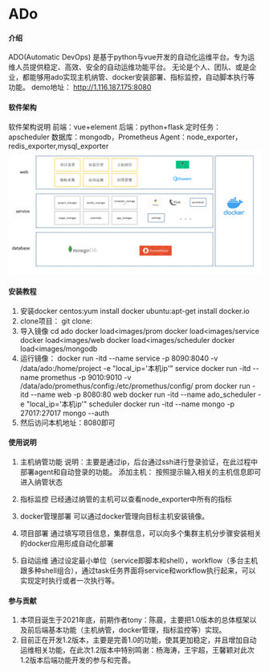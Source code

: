 # ADo

#### 介绍

ADO(Automatic DevOps) 是基于python与vue开发的自动化运维平台。专为运维人员提供稳定、高效、安全的自动运维功能平台。
无论是个人、团队、或是企业，都能够用ado实现主机纳管、docker安装部署、指标监控，自动脚本执行等功能。
demo地址：
http://1.116.187.175:8080

#### 软件架构
软件架构说明
前端：vue+element
后端：python+flask
定时任务：apscheduler
数据库：mongodb，Prometheus
Agent：node_exporter，redis_exporter,mysql_exporter
![img.png](img.png)

#### 安装教程

1. 安装docker
centos:yum install docker
ubuntu:apt-get install docker.io
2. clone项目：
git clone:
3. 导入镜像
cd ado
docker load<images/prom
docker load<images/service
docker load<images/web
docker load<images/scheduler
docker load<images/mongodb
4. 运行镜像：
docker run -itd --name service -p 8090:8040 -v /data/ado:/home/project -e "local_ip='本机ip'" service
docker run -itd --name promethus -p 9010:9010 -v /data/ado/promethus/config:/etc/promethus/config/ prom
docker run -itd --name web -p 8080:80 web
docker run -itd --name ado_scheduler -e "local_ip='本机ip'" scheduler
docker run -itd --name mongo -p 27017:27017 mongo --auth
5. 然后访问本机地址：8080即可


#### 使用说明

1. 主机纳管功能
说明：主要是通过ip，后台通过ssh进行登录验证，在此过程中部署agent和自动登录的功能。
添加主机：
按照提示输入相关的主机信息即可进入纳管状态
2. 指标监控
已经通过纳管的主机可以查看node_exporter中所有的指标

3. docker管理部署
可以通过docker管理向目标主机安装镜像。
4. 项目部署
通过填写项目信息，集群信息，可以向多个集群主机分步骤安装相关的docker应用形成自动化部署
5. 自动运维
通过设定最小单位（service即脚本和shell），workflow（多台主机跟多种shell组合），通过task任务界面将service和workflow执行起来，可以实现定时执行或者一次执行等。

#### 参与贡献

1. 本项目诞生于2021年底，前期作者tony：陈晨，主要把1.0版本的总体框架以及前后端基本功能（主机纳管，docker管理，指标监控等）实现。
2. 目前正在开发1.2版本，主要是完善1.0的功能，使其更加稳定，并且增加自动运维相关功能，在此次1.2版本中特别鸣谢：杨海涛，王宇超，王馨颖对此次1.2版本后端功能开发的参与和完善。



